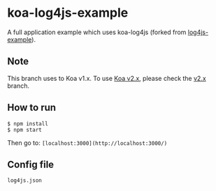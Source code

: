 # koa-log4js-example
A full application example which uses koa-log4js (forked from [log4js-example](https://github.com/nomiddlename/log4js-example)).

## Note
This branch uses to Koa v1.x.
To use [Koa v2.x](https://github.com/koajs/koa/tree/v2.x), please check the [v2.x](https://github.com/dominhhai/koa-log4js-example/tree/v2.x) branch.

## How to run
```
$ npm install
$ npm start
```

Then go to: `[localhost:3000](http://localhost:3000/)`

## Config file
`log4js.json`